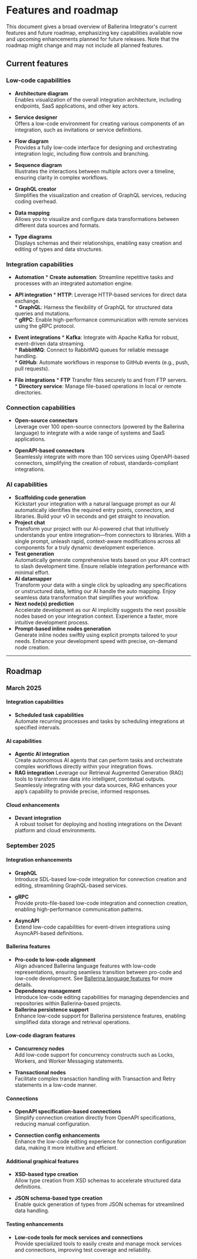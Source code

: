 # **Features and roadmap**

This document gives a broad overview of Ballerina Integrator's current features and future roadmap, emphasizing key capabilities available now and upcoming enhancements planned for future releases. Note that the roadmap might change and may not include all planned features.

## **Current features**

### **Low-code capabilities**

* **Architecture diagram**  
   Enables visualization of the overall integration architecture, including endpoints, SaaS applications, and other key actors.

* **Service designer**  
   Offers a low-code environment for creating various components of an integration, such as invitations or service definitions.

* **Flow diagram**  
   Provides a fully low-code interface for designing and orchestrating integration logic, including flow controls and branching.

* **Sequence diagram**  
   Illustrates the interactions between multiple actors over a timeline, ensuring clarity in complex workflows.

* **GraphQL creator**  
   Simplifies the visualization and creation of GraphQL services, reducing coding overhead.

* **Data mapping**  
   Allows you to visualize and configure data transformations between different data sources and formats.

* **Type diagrams**  
   Displays schemas and their relationships, enabling easy creation and editing of types and data structures.


### **Integration capabilities**

* **Automation**
      * **Create automation**: Streamline repetitive tasks and processes with an integrated automation engine.

* **API integration**
      * **HTTP**: Leverage HTTP-based services for direct data exchange.  
      * **GraphQL**: Harness the flexibility of GraphQL for structured data queries and mutations.  
      * **gRPC**: Enable high-performance communication with remote services using the gRPC protocol.

* **Event integrations**
      * **Kafka**: Integrate with Apache Kafka for robust, event-driven data streaming.  
      * **RabbitMQ**: Connect to RabbitMQ queues for reliable message handling.  
      * **GitHub**: Automate workflows in response to GitHub events (e.g., push, pull requests).

* **File integrations**
      * **FTP** Transfer files securely to and from FTP servers.  
      * **Directory service**: Manage file-based operations in local or remote directories.

### **Connection capabilities**

* **Open-source connectors**  
  Leverage over 100 open-source connectors (powered by the Ballerina language) to integrate with a wide range of systems and SaaS applications.  
    
* **OpenAPI-based connectors**  
  Seamlessly integrate with more than 100 services using OpenAPI-based connectors, simplifying the creation of robust, standards-compliant integrations.


### **AI capabilities**

* **Scaffolding code generation**  
  Kickstart your integration with a natural language prompt as our AI automatically identifies the required entry points, connectors, and libraries. Build your v0 in seconds and get straight to innovation.  
* **Project chat**  
  Transform your project with our AI-powered chat that intuitively understands your entire integration—from connectors to libraries. With a single prompt, unleash rapid, context-aware modifications across all components for a truly dynamic development experience.  
* **Test generation**  
  Automatically generate comprehensive tests based on your API contract to slash development time. Ensure reliable integration performance with minimal effort.  
* **AI datamapper**  
  Transform your data with a single click by uploading any specifications or unstructured data, letting our AI handle the auto mapping. Enjoy seamless data transformation that simplifies your workflow.  
* **Next node(s) prediction**  
  Accelerate development as our AI implicitly suggests the next possible nodes based on your integration context. Experience a faster, more intuitive development process.  
* **Prompt-based inline nodes generation**  
  Generate inline nodes swiftly using explicit prompts tailored to your needs. Enhance your development speed with precise, on-demand node creation.
---

## Roadmap

### **March 2025**

#### **Integration capabilities**

* **Scheduled task capabilities**  
   Automate recurring processes and tasks by scheduling integrations at specified intervals.

#### **AI capabilities**

* **Agentic AI integration**  
   Create autonomous AI agents that can perform tasks and orchestrate complex workflows directly within your integration flows.  
* **RAG integration** 
   Leverage our Retrieval Augmented Generation (RAG) tools to transform raw data into intelligent, contextual outputs. Seamlessly integrating with your data sources, RAG enhances your app’s capability to provide precise, informed responses. 

#### **Cloud enhancements**

* **Devant integration**  
   A robust toolset for deploying and hosting integrations on the Devant platform and cloud environments.


### **September 2025**

#### **Integration enhancements**

* **GraphQL**  
   Introduce SDL-based low-code integration for connection creation and editing, streamlining GraphQL-based services.

* **gRPC**  
   Provide proto-file-based low-code integration and connection creation, enabling high-performance communication patterns.

* **AsyncAPI**  
   Extend low-code capabilities for event-driven integrations using AsyncAPI-based definitions.

#### **Ballerina features**

* **Pro-code to low-code alignment**  
   Align advanced Ballerina language features with low-code representations, ensuring seamless transition between pro-code and low-code development.
   See [Ballerina language features](language-support.md) for more details.
* **Dependency management**  
   Introduce low-code editing capabilities for managing dependencies and repositories within Ballerina-based projects.
* **Ballerina persistence support**  
   Enhance low-code support for Ballerina persistence features, enabling simplified data storage and retrieval operations.

#### **Low-code diagram features**

* **Concurrency nodes**  
   Add low-code support for concurrency constructs such as Locks, Workers, and Worker Messaging statements.

* **Transactional nodes**  
   Facilitate complex transaction handling with Transaction and Retry statements in a low-code manner.

#### **Connections**

* **OpenAPI specification-based connections**  
   Simplify connection creation directly from OpenAPI specifications, reducing manual configuration.

* **Connection config enhancements**  
   Enhance the low-code editing experience for connection configuration data, making it more intuitive and efficient.

#### **Additional graphical features**

* **XSD-based type creation**  
   Allow type creation from XSD schemas to accelerate structured data definitions.

* **JSON schema-based type creation**  
   Enable quick generation of types from JSON schemas for streamlined data handling.

#### **Testing enhancements**

* **Low-code tools for mock services and connections**  
   Provide specialized tools to easily create and manage mock services and connections, improving test coverage and reliability.
